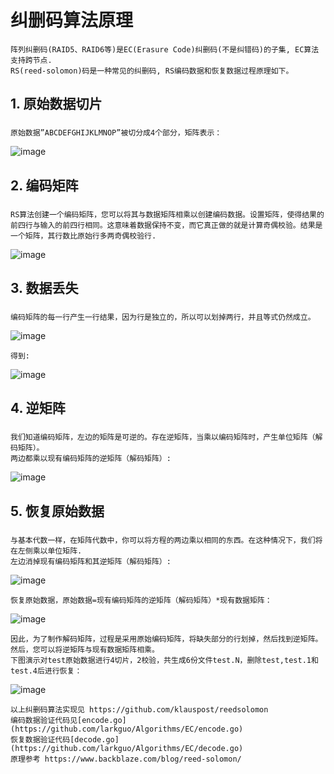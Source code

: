 
# 纠删码算法原理

	阵列纠删码(RAID5、RAID6等)是EC(Erasure Code)纠删码(不是纠错码)的子集, EC算法支持跨节点.
	RS(reed-solomon)码是一种常见的纠删码, RS编码数据和恢复数据过程原理如下。

## 1. 原始数据切片

### 
    原始数据”ABCDEFGHIJKLMNOP”被切分成4个部分，矩阵表示：
![image](https://github.com/larkguo/Algorithms/EC/data/data-matrix.png)

## 2. 编码矩阵

###
    RS算法创建一个编码矩阵，您可以将其与数据矩阵相乘以创建编码数据。设置矩阵，使得结果的前四行与输入的前四行相同。这意味着数据保持不变，而它真正做的就是计算奇偶校验。结果是一个矩阵，其行数比原始行多两奇偶校验行.
![image](https://github.com/larkguo/Algorithms/EC/data/coding-matrix.png)

## 3. 数据丢失

### 
    编码矩阵的每一行产生一行结果，因为行是独立的，所以可以划掉两行，并且等式仍然成立。
![image](https://github.com/larkguo/Algorithms/EC/data/lost.png)

    得到:
![image](https://github.com/larkguo/Algorithms/EC/data/lost-matrix.png)

## 4. 逆矩阵

### 
    我们知道编码矩阵，左边的矩阵是可逆的。存在逆矩阵，当乘以编码矩阵时，产生单位矩阵（解码矩阵）。
    两边都乘以现有编码矩阵的逆矩阵（解码矩阵）:
![image](https://github.com/larkguo/Algorithms/EC/data/inverse-matrix.png)

## 5. 恢复原始数据

### 
    与基本代数一样，在矩阵代数中，你可以将方程的两边乘以相同的东西。在这种情况下，我们将在左侧乘以单位矩阵. 
    左边消掉现有编码矩阵和其逆矩阵（解码矩阵）:
![image](https://github.com/larkguo/Algorithms/EC/data/cancelout.png)

    恢复原始数据，原始数据=现有编码矩阵的逆矩阵（解码矩阵）*现有数据矩阵：
![image](https://github.com/larkguo/Algorithms/EC/data/reconstruct.png)

    因此，为了制作解码矩阵，过程是采用原始编码矩阵，将缺失部分的行划掉，然后找到逆矩阵。然后，您可以将逆矩阵与现有数据矩阵相乘。
    下图演示对test原始数据进行4切片，2校验，共生成6份文件test.N，删除test,test.1和test.4后进行恢复：
![image](https://github.com/larkguo/Algorithms/EC/data/debug.png)


    以上纠删码算法实现见 https://github.com/klauspost/reedsolomon
    编码数据验证代码见[encode.go](https://github.com/larkguo/Algorithms/EC/encode.go)
    恢复数据验证代码[decode.go](https://github.com/larkguo/Algorithms/EC/decode.go)
    原理参考 https://www.backblaze.com/blog/reed-solomon/



